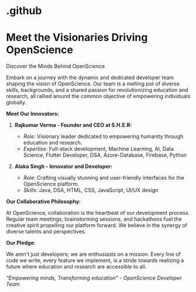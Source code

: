 # .github
# Meet the Visionaries Driving OpenScience

Discover the Minds Behind OpenScience

Embark on a journey with the dynamic and dedicated developer team shaping the vision of OpenScience. Our team is a melting pot of diverse skills, backgrounds, and a shared passion for revolutionizing education and research, all rallied around the common objective of empowering individuals globally.

**Meet Our Innovators:**

1. **Rajkumar Verma - Founder and CEO at S.H.E.R:**
   - *Role:* Visionary leader dedicated to empowering humanity through education and research.
   - *Expertise:* Full-stack development, Machine Learning, AI, Data Science, Flutter Developer, DSA, Azure-Database, Firebase, Python

2. **Alaka Singh - Innovator and Developer:**
   - *Role:* Crafting visually stunning and user-friendly interfaces for the OpenScience platform.
   - *Skills:* Java, DSA, HTML, CSS, JavaScript, UI/UX design

**Our Collaborative Philosophy:**

At OpenScience, collaboration is the heartbeat of our development process. Regular team meetings, brainstorming sessions, and hackathons fuel the creative spirit propelling our platform forward. We believe in the synergy of diverse talents and perspectives.

**Our Pledge:**

We aren't just developers; we are enthusiasts on a mission. Every line of code we write, every feature we implement, is a stride towards realizing a future where education and research are accessible to all.

*"Empowering minds, Transforming education" - OpenScience Developer Team*
